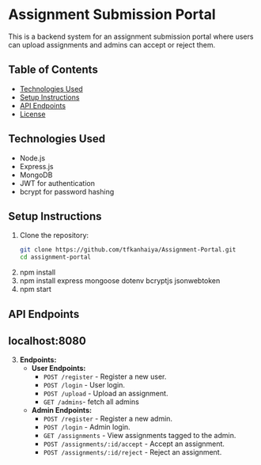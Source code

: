 # Assignment Submission Portal

This is a backend system for an assignment submission portal where users can upload assignments and admins can accept or reject them.

## Table of Contents
- [Technologies Used](#technologies-used)
- [Setup Instructions](#setup-instructions)
- [API Endpoints](#api-endpoints)
- [License](#license)

## Technologies Used
- Node.js
- Express.js
- MongoDB
- JWT for authentication
- bcrypt for password hashing

## Setup Instructions
1. Clone the repository:
   ```bash
   git clone https://github.com/tfkanhaiya/Assignment-Portal.git
   cd assignment-portal

2. npm install
3. npm install express mongoose dotenv bcryptjs jsonwebtoken
4. npm start 

## API Endpoints
## localhost:8080
3. **Endpoints:**
    - **User Endpoints:**
        - `POST /register` - Register a new user.
        - `POST /login` - User login.
        - `POST /upload` - Upload an assignment.
        - `GET /admins`- fetch all admins
    - **Admin Endpoints:**
        - `POST /register` - Register a new admin.
        - `POST /login` - Admin login.
        - `GET /assignments` - View assignments tagged to the admin.
        - `POST /assignments/:id/accept` - Accept an assignment.
        - `POST /assignments/:id/reject` - Reject an assignment.
